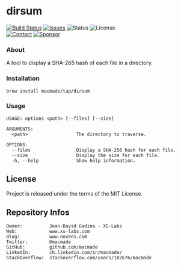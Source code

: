dirsum
======

[![Build Status](https://img.shields.io/github/actions/workflow/status/macmade/dirsum/ci-mac.yaml?label=macOS&logo=apple)](https://github.com/macmade/dirsum/actions/workflows/ci-mac.yaml)
[![Issues](http://img.shields.io/github/issues/macmade/dirsum.svg?logo=github)](https://github.com/macmade/dirsum/issues)
![Status](https://img.shields.io/badge/status-active-brightgreen.svg?logo=git)
![License](https://img.shields.io/badge/license-mit-brightgreen.svg?logo=open-source-initiative)  
[![Contact](https://img.shields.io/badge/follow-@macmade-blue.svg?logo=twitter&style=social)](https://twitter.com/macmade)
[![Sponsor](https://img.shields.io/badge/sponsor-macmade-pink.svg?logo=github-sponsors&style=social)](https://github.com/sponsors/macmade)

### About

A tool to display a SHA-265 hash of each file in a directory.

### Installation

    brew install macmade/tap/dirsum

### Usage

    USAGE: options <path> [--files] [--size]
    
    ARGUMENTS:
      <path>                  The directory to traverse.
    
    OPTIONS:
      --files                 Display a SHA-256 hash for each file.
      --size                  Display the size for each file.
      -h, --help              Show help information.

License
-------

Project is released under the terms of the MIT License.

Repository Infos
----------------

    Owner:          Jean-David Gadina - XS-Labs
    Web:            www.xs-labs.com
    Blog:           www.noxeos.com
    Twitter:        @macmade
    GitHub:         github.com/macmade
    LinkedIn:       ch.linkedin.com/in/macmade/
    StackOverflow:  stackoverflow.com/users/182676/macmade
